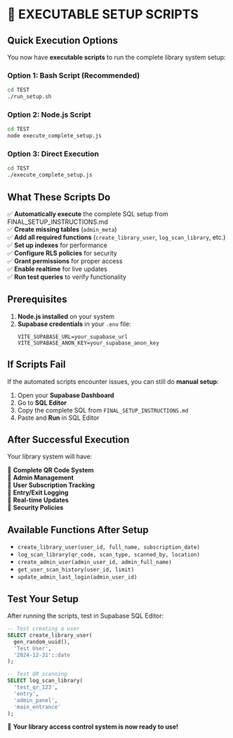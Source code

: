 # 🚀 EXECUTABLE SETUP SCRIPTS

## Quick Execution Options

You now have **executable scripts** to run the complete library system setup:

### Option 1: Bash Script (Recommended)
```bash
cd TEST
./run_setup.sh
```

### Option 2: Node.js Script
```bash
cd TEST
node execute_complete_setup.js
```

### Option 3: Direct Execution
```bash
cd TEST
./execute_complete_setup.js
```

## What These Scripts Do

✅ **Automatically execute** the complete SQL setup from FINAL_SETUP_INSTRUCTIONS.md  
✅ **Create missing tables** (`admin_meta`)  
✅ **Add all required functions** (`create_library_user`, `log_scan_library`, etc.)  
✅ **Set up indexes** for performance  
✅ **Configure RLS policies** for security  
✅ **Grant permissions** for proper access  
✅ **Enable realtime** for live updates  
✅ **Run test queries** to verify functionality  

## Prerequisites

1. **Node.js installed** on your system
2. **Supabase credentials** in your `.env` file:
   ```
   VITE_SUPABASE_URL=your_supabase_url
   VITE_SUPABASE_ANON_KEY=your_supabase_anon_key
   ```

## If Scripts Fail

If the automated scripts encounter issues, you can still do **manual setup**:

1. Open your **Supabase Dashboard**
2. Go to **SQL Editor**
3. Copy the complete SQL from `FINAL_SETUP_INSTRUCTIONS.md`
4. Paste and **Run** in SQL Editor

## After Successful Execution

Your library system will have:

🎯 **Complete QR Code System**  
🎯 **Admin Management**  
🎯 **User Subscription Tracking**  
🎯 **Entry/Exit Logging**  
🎯 **Real-time Updates**  
🎯 **Security Policies**  

## Available Functions After Setup

- `create_library_user(user_id, full_name, subscription_date)`
- `log_scan_library(qr_code, scan_type, scanned_by, location)`
- `create_admin_user(admin_user_id, admin_full_name)`
- `get_user_scan_history(user_id, limit)`
- `update_admin_last_login(admin_user_id)`

## Test Your Setup

After running the scripts, test in Supabase SQL Editor:

```sql
-- Test creating a user
SELECT create_library_user(
  gen_random_uuid(),
  'Test User',
  '2024-12-31'::date
);

-- Test QR scanning
SELECT log_scan_library(
  'test_qr_123',
  'entry',
  'admin_panel',
  'main_entrance'
);
```

🎉 **Your library access control system is now ready to use!**